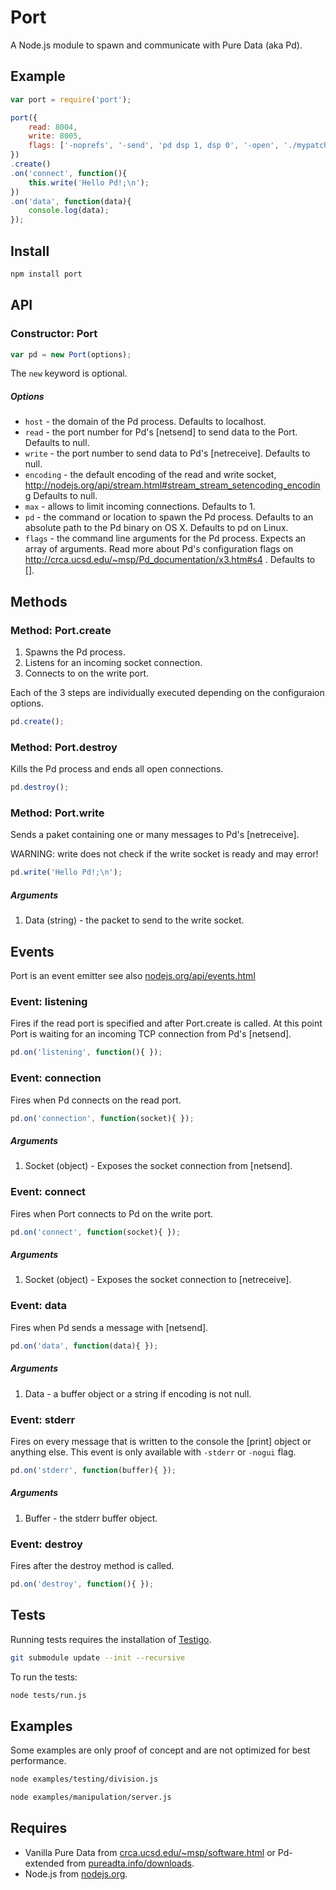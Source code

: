 # Port

A Node.js module to spawn and communicate with Pure Data (aka Pd).



Example
-------

```js
var port = require('port');

port({
	read: 8004,
	write: 8005,
	flags: ['-noprefs', '-send', 'pd dsp 1, dsp 0', '-open', './mypatch.pd']
})
.create()
.on('connect', function(){
	this.write('Hello Pd!;\n');
})
.on('data', function(data){
	console.log(data);
});
```



Install
-------

```bash
npm install port
```



API
---

### Constructor: Port

```js
var pd = new Port(options);
```

The `new` keyword is optional.

##### Options

  - `host` - the domain of the Pd process. Defaults to localhost.
  - `read` - the port number for Pd's [netsend] to send data to the Port. 
  Defaults to null.
  - `write` - the port number to send data to Pd's [netreceive]. 
  Defaults to null.
  - `encoding` - the default encoding of the read and write socket, 
  http://nodejs.org/api/stream.html#stream_stream_setencoding_encoding
  Defaults to null.
  - `max` - allows to limit incoming connections. Defaults to 1.
  - `pd` - the command or location to spawn the Pd process. 
  Defaults to an absolute path to the Pd binary on OS X. Defaults to pd on Linux.
  - `flags` - the command line arguments for the Pd process. 
  Expects an array of arguments. Read more about Pd's configuration flags on 
  http://crca.ucsd.edu/~msp/Pd_documentation/x3.htm#s4 . 
  Defaults to [].



Methods
-------


### Method: Port.create

1. Spawns the Pd process.
2. Listens for an incoming socket connection.
3. Connects to on the write port.

Each of the 3 steps are individually executed depending on the configuraion options.

```js
pd.create();
```



### Method: Port.destroy

Kills the Pd process and ends all open connections. 

```js
pd.destroy();
```



### Method: Port.write

Sends a paket containing one or many messages to Pd's [netreceive].

WARNING: write does not check if the write socket is ready and may error!

```js
pd.write('Hello Pd!;\n');
```

##### Arguments

1. Data (string) - the packet to send to the write socket.



Events
------

Port is an event emitter see also
[nodejs.org/api/events.html](http://nodejs.org/api/events.html)



### Event: listening

Fires if the read port is specified and after Port.create is called. 
At this point Port is waiting for an incoming TCP connection from Pd's [netsend].

```js
pd.on('listening', function(){ });
```



### Event: connection

Fires when Pd connects on the read port. 

```js
pd.on('connection', function(socket){ });
```

##### Arguments

1. Socket (object) - Exposes the socket connection from [netsend].



### Event: connect

Fires when Port connects to Pd on the write port. 

```js
pd.on('connect', function(socket){ });
```

##### Arguments

1. Socket (object) - Exposes the socket connection to [netreceive].



### Event: data

Fires when Pd sends a message with [netsend]. 

```js
pd.on('data', function(data){ });
```

##### Arguments

1. Data - a buffer object or a string if encoding is not null.



### Event: stderr

Fires on every message that is written to the console the [print] object 
or anything else. This event is only available with `-stderr` or `-nogui` flag.

```js
pd.on('stderr', function(buffer){ });
```

##### Arguments

1. Buffer - the stderr buffer object.



### Event: destroy

Fires after the destroy method is called. 

```js
pd.on('destroy', function(){ });
```


Tests
-----

Running tests requires the installation of 
[Testigo](https://github.com/keeto/testigo).

```bash
git submodule update --init --recursive
```

To run the tests:

```bash
node tests/run.js
```



Examples
--------

Some examples are only proof of concept and are not optimized for best performance.

```bash
node examples/testing/division.js

node examples/manipulation/server.js
```

Requires
--------

  - Vanilla Pure Data from 
  [crca.ucsd.edu/~msp/software.html](http://crca.ucsd.edu/~msp/software.html)
  or Pd-extended from [pureadta.info/downloads](http://puredata.info/downloads).
  - Node.js from [nodejs.org](http://nodejs.org/).
